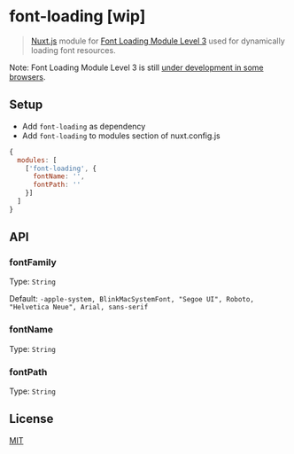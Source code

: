 # font-loading [wip]

> [Nuxt.js](https://github.com/nuxt/nuxt.js) module for [Font Loading Module Level 3](https://www.w3.org/TR/css-font-loading-3/) used for dynamically loading font resources.


Note: Font Loading Module Level 3 is still [under development in some browsers](http://caniuse.com/#feat=font-loading).

## Setup

- Add ```font-loading``` as dependency
- Add ```font-loading``` to modules section of nuxt.config.js

```javascript
{
  modules: [
    ['font-loading', {
      fontName: '',
      fontPath: ''
    }]
  ]
}
```

## API

### fontFamily

Type: ```String```

Default: ```-apple-system, BlinkMacSystemFont, "Segoe UI", Roboto, "Helvetica Neue", Arial, sans-serif```

### fontName

Type: ```String```

### fontPath

Type: ```String```

## License

[MIT](https://opensource.org/licenses/MIT)
